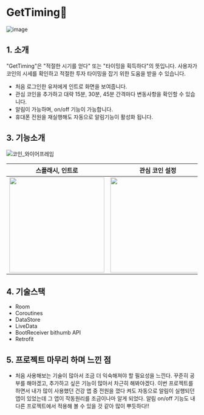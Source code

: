 <h1>
 GetTiming🔑
</h1>

<p align="center">  
  
![image](https://github.com/AnMyungwoo94/GetTiming_App/assets/126849689/b2f8e612-3348-44cc-acd4-f4851179458d)


</p> 

## 1. 소개
"GetTiming"은 "적절한 시기를 얻다" 또는 "타이밍을 획득하다"의 뜻입니다. 사용자가 코인의 시세를 확인하고 적절한 투자 타이밍을 잡기 위한 도움을 받을 수 있습니다.
- 처음 로그인한 유저에게 인트로 화면을 보여줍니다.
- 관심 코인을 추가하고 대략 15분, 30분, 45분 간격마다 변동사항을 확인할 수 있습니다.
- 알림이 가능하며, on/off 기능이 가능합니다.
- 휴대폰 전원을 재실행해도 자동으로 알림기능이 활성화 됩니다. 

## 3. 기능소개 
![코인_와이어프레임](https://github.com/AnMyungwoo94/GetTiming_App/assets/126849689/b1b435e9-2b2e-48dc-9291-95980360d9a9)


|스플래시, 인트로|관심 코인 설정|알림기능|
|:-----:|:-----:|:-----:|
|<img width="250" src="https://github.com/AnMyungwoo94/GetTiming_App/assets/126849689/227cb298-b8bc-4413-88f7-f3b3b21be41d.gif">|<img width="250" src="https://github.com/AnMyungwoo94/GetTiming_App/assets/126849689/3edc39d8-ed2b-4044-9a6c-95b3f9d7cf60.gif">|<img width="250" src="https://github.com/AnMyungwoo94/GetTiming_App/assets/126849689/53e72b6a-310d-4520-9f89-0faf400d301b.gif" />|

## 4. 기술스택
- Room
- Coroutines
- DataStore
- LiveData
- BootReceiver bithumb API
- Retrofit

## 5. 프로젝트 마무리 하며 느낀 점
- 처음 사용해보는 기술이 많아서 조금 더 익숙해져야 할 필요성을 느낀다. 꾸준히 공부를 해야겠고, 추가하고 싶은 기능이 많아서 차근히 해봐야겠다. 이번 프로젝트를 하면서 내가 많이 사용했던 건강 앱 중 전원을 껐다 켜도 자동으로 알림이 실행되던 앱이 있었는데 그 앱이 작동원리를 조금이나마 알게 되었다.
알림 on/off 기능도 내 다른 프로젝트에서 적용해 볼 수 있을 것 같아 많이 뿌듯하다!! 
